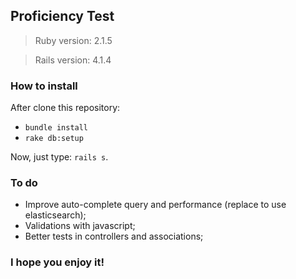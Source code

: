 ## Proficiency Test

> Ruby version: 2.1.5

> Rails version: 4.1.4

### How to install

After clone this repository:

* `bundle install`
* `rake db:setup`

Now, just type: `rails s`.

### To do

* Improve auto-complete query and performance (replace to use elasticsearch);
* Validations with javascript;
* Better tests in controllers and associations;

### I hope you enjoy it!
